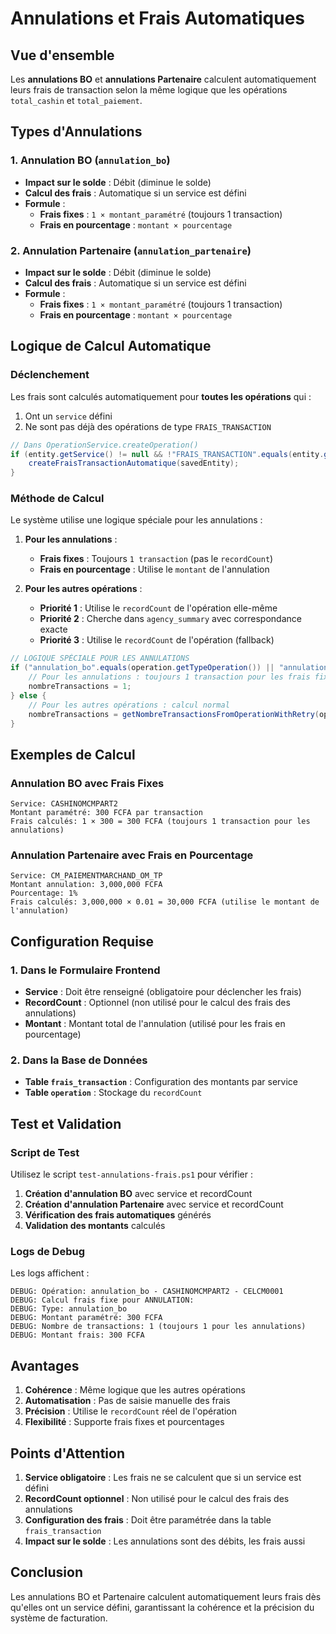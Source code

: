 # Annulations et Frais Automatiques

## Vue d'ensemble

Les **annulations BO** et **annulations Partenaire** calculent automatiquement leurs frais de transaction selon la même logique que les opérations `total_cashin` et `total_paiement`.

## Types d'Annulations

### 1. Annulation BO (`annulation_bo`)
- **Impact sur le solde** : Débit (diminue le solde)
- **Calcul des frais** : Automatique si un service est défini
- **Formule** : 
  - **Frais fixes** : `1 × montant_paramétré` (toujours 1 transaction)
  - **Frais en pourcentage** : `montant × pourcentage`

### 2. Annulation Partenaire (`annulation_partenaire`)
- **Impact sur le solde** : Débit (diminue le solde)
- **Calcul des frais** : Automatique si un service est défini
- **Formule** : 
  - **Frais fixes** : `1 × montant_paramétré` (toujours 1 transaction)
  - **Frais en pourcentage** : `montant × pourcentage`

## Logique de Calcul Automatique

### Déclenchement
Les frais sont calculés automatiquement pour **toutes les opérations** qui :
1. Ont un `service` défini
2. Ne sont pas déjà des opérations de type `FRAIS_TRANSACTION`

```java
// Dans OperationService.createOperation()
if (entity.getService() != null && !"FRAIS_TRANSACTION".equals(entity.getTypeOperation())) {
    createFraisTransactionAutomatique(savedEntity);
}
```

### Méthode de Calcul
Le système utilise une logique spéciale pour les annulations :

1. **Pour les annulations** :
   - **Frais fixes** : Toujours `1 transaction` (pas le `recordCount`)
   - **Frais en pourcentage** : Utilise le `montant` de l'annulation

2. **Pour les autres opérations** :
   - **Priorité 1** : Utilise le `recordCount` de l'opération elle-même
   - **Priorité 2** : Cherche dans `agency_summary` avec correspondance exacte
   - **Priorité 3** : Utilise le `recordCount` de l'opération (fallback)

```java
// LOGIQUE SPÉCIALE POUR LES ANNULATIONS
if ("annulation_bo".equals(operation.getTypeOperation()) || "annulation_partenaire".equals(operation.getTypeOperation())) {
    // Pour les annulations : toujours 1 transaction pour les frais fixes
    nombreTransactions = 1;
} else {
    // Pour les autres opérations : calcul normal
    nombreTransactions = getNombreTransactionsFromOperationWithRetry(operation);
}
```

## Exemples de Calcul

### Annulation BO avec Frais Fixes
```
Service: CASHINOMCMPART2
Montant paramétré: 300 FCFA par transaction
Frais calculés: 1 × 300 = 300 FCFA (toujours 1 transaction pour les annulations)
```

### Annulation Partenaire avec Frais en Pourcentage
```
Service: CM_PAIEMENTMARCHAND_OM_TP
Montant annulation: 3,000,000 FCFA
Pourcentage: 1%
Frais calculés: 3,000,000 × 0.01 = 30,000 FCFA (utilise le montant de l'annulation)
```

## Configuration Requise

### 1. Dans le Formulaire Frontend
- **Service** : Doit être renseigné (obligatoire pour déclencher les frais)
- **RecordCount** : Optionnel (non utilisé pour le calcul des frais des annulations)
- **Montant** : Montant total de l'annulation (utilisé pour les frais en pourcentage)

### 2. Dans la Base de Données
- **Table `frais_transaction`** : Configuration des montants par service
- **Table `operation`** : Stockage du `recordCount`

## Test et Validation

### Script de Test
Utilisez le script `test-annulations-frais.ps1` pour vérifier :

1. **Création d'annulation BO** avec service et recordCount
2. **Création d'annulation Partenaire** avec service et recordCount
3. **Vérification des frais automatiques** générés
4. **Validation des montants** calculés

### Logs de Debug
Les logs affichent :
```
DEBUG: Opération: annulation_bo - CASHINOMCMPART2 - CELCM0001
DEBUG: Calcul frais fixe pour ANNULATION:
DEBUG: Type: annulation_bo
DEBUG: Montant paramétré: 300 FCFA
DEBUG: Nombre de transactions: 1 (toujours 1 pour les annulations)
DEBUG: Montant frais: 300 FCFA
```

## Avantages

1. **Cohérence** : Même logique que les autres opérations
2. **Automatisation** : Pas de saisie manuelle des frais
3. **Précision** : Utilise le `recordCount` réel de l'opération
4. **Flexibilité** : Supporte frais fixes et pourcentages

## Points d'Attention

1. **Service obligatoire** : Les frais ne se calculent que si un service est défini
2. **RecordCount optionnel** : Non utilisé pour le calcul des frais des annulations
3. **Configuration des frais** : Doit être paramétrée dans la table `frais_transaction`
4. **Impact sur le solde** : Les annulations sont des débits, les frais aussi

## Conclusion

Les annulations BO et Partenaire calculent automatiquement leurs frais dès qu'elles ont un service défini, garantissant la cohérence et la précision du système de facturation. 